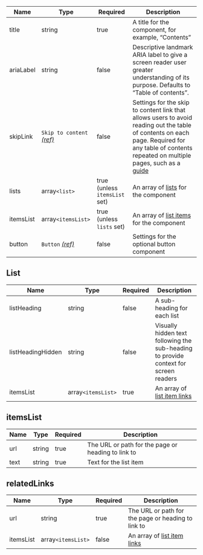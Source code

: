 | Name      | Type                                                     | Required                      | Description                                                                                                                                                                                                        |
| --------- | -------------------------------------------------------- | ----------------------------- | ------------------------------------------------------------------------------------------------------------------------------------------------------------------------------------------------------------------ |
| title     | string                                                   | true                          | A title for the component, for example, “Contents”                                                                                                                                                                 |
| ariaLabel | string                                                   | false                         | Descriptive landmark ARIA label to give a screen reader user greater understanding of its purpose. Defaults to “Table of contents”.                                                                                |
| skipLink  | `Skip to content` [_(ref)_](/components/skip-to-content) | false                         | Settings for the skip to content link that allows users to avoid reading out the table of contents on each page. Required for any table of contents repeated on multiple pages, such as a [guide](/patterns/guide) |
| lists     | array`<list>`                                            | true (unless `itemsList` set) | An array of [lists](#lists) for the component                                                                                                                                                                      |
| itemsList | array`<itemsList>`                                       | true (unless `lists` set)     | An array of [list items](#itemslist) for the component                                                                                                                                                             |
| button    | `Button` [_(ref)_](/components/button)                   | false                         | Settings for the optional button component                                                                                                                                                                         |

## List

| Name              | Type               | Required | Description                                                                          |
| ----------------- | ------------------ | -------- | ------------------------------------------------------------------------------------ |
| listHeading       | string             | false    | A sub-heading for each list                                                          |
| listHeadingHidden | string             | false    | Visually hidden text following the sub-heading to provide context for screen readers |
| itemsList         | array`<itemsList>` | true     | An array of [list item links](#itemslist)                                            |

## itemsList

| Name | Type   | Required | Description                                        |
| ---- | ------ | -------- | -------------------------------------------------- |
| url  | string | true     | The URL or path for the page or heading to link to |
| text | string | true     | Text for the list item                             |

## relatedLinks

| Name      | Type               | Required | Description                                        |
| --------- | ------------------ | -------- | -------------------------------------------------- |
| url       | string             | true     | The URL or path for the page or heading to link to |
| itemsList | array`<itemsList>` | false    | An array of [list item links](#itemslist)          |
